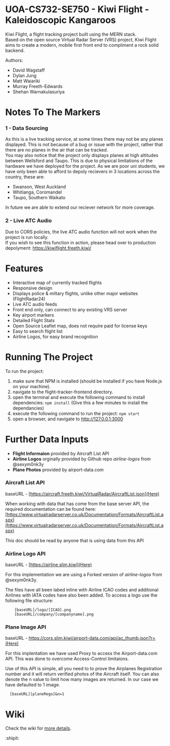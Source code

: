 # UOA-CS732-SE750 - Kiwi Flight - Kaleidoscopic Kangaroos
Kiwi Flight, a flight tracking project built using the MERN stack.
<br>Based on the open source Virtual Radar Server (VRS) project, Kiwi Flight aims to create a modern, mobile first front end to compliment a rock solid backend.

Authors:
* David Wagstaff
* Dylan Jung
* Matt Waiariki
* Murray Freeth-Edwards
* Shehan Warnakulasuriya



# Notes To The Markers
### 1 - Data Sourcing
As this is a live tracking service, at some times there may not be any planes displayed.
This is not because of a bug or issue with the project, rather that there are no planes in the air that can be tracked.
<br>You may also notice that the project only displays planes at high altitudes between Wellsford and Taupo.
This is due to physical limitations of the hardware we have deployed for the project.
As we are poor uni students, we have only been able to afford to depoly recievers in 3 locations across the country, these are:
* Swanson, West Auckland
* Whitianga, Coromandel
* Taupo, Southern Waikato

In future we are able to extend our reciever network for more coverage.

### 2 - Live ATC Audio
Due to CORS policies, the live ATC audio function will not work when the project is run locally.
<br>If you wish to see this function in action, please head over to production depolyment: https://kiwiflight.freeth.kiwi/



# Features
* Interactive map of currently tracked flights
* Responsive design
* Displays police & miltary flights, unlike other major websites (FlightRadar24)
* Live ATC audio feeds
* Front end only, can connect to any existing VRS server
* Key airport markers
* Detailed Flight Stats
* Open Source Leaflet map, does not require paid for license keys
* Easy to search flight list
* Airline Logos, for easy brand recognition



# Running The Project
To run the project:
1) make sure that NPM is installed (should be installed if you have Node.js on your machine).
2) navigate to the flight-tracker-frontend directory.
3) open the terminal and execute the following command to install dependencies: `npm install` (Give this a few minutes to install the dependancies)
4) execute the following command to run the project: `npm start`
5) open a browser, and navigate to http://127.0.0.1:3000


# Further Data Inputs

- **Flight Informaion** provided by Aircraft List API
- **Airline Logos** orginally provided by Github repo _airline-logos_ from @sexym0nk3y
- **Plane Photos** provided by airport-data.com

### Aircraft List API
baseURL -  [https://aircraft.freeth.kiwi/VirtualRadar/AircraftList.json](Here)

When working with data that has come from the base server API, the required documentation can be found here: [https://www.virtualradarserver.co.uk/Documentation/Formats/AircraftList.aspx](https://www.virtualradarserver.co.uk/Documentation/Formats/AircraftList.aspx)

This doc should be read by anyone that is using data from this API

### Airline Logo API
baseURL -  [https://airline.slim.kiwi](Here)

For this implementation we are using a Forked version of _airline-logos_ from @sexym0nk3y.

The files have all been labed inline with Airline ICAO codes and additional Airlines with IATA codes have also been added. To access a logo use the following file structure:
```
    [baseURL]/logo/[ICAO].png
    [baseURL]/company/[companyname].png
```

### Plane Image API
baseURL - https://cors.slim.kiwi/airport-data.com/api/ac_thumb.json?r=(Here)

For this implentation we have used Proxy to access the Airport-data.com API. This was done to overcome Access-Control limitaions.

Use of this API is simple, all you need to to prove the Airplanes Registration number and it will return verified photos of the Aircraft itself. You can also denote the n value to limit how many images are returned. In our case we have defaulted to 1 image.
```
  [baseURL][planeRego]&n=1
```

# Wiki
Check the wiki for [more details](https://github.com/UOA-CS732-SE750-Students-2022/project-group-kaleidoscopic-kangaroos/wiki).

:shipit:
